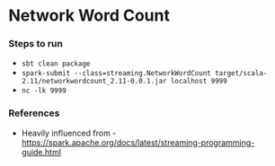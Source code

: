 # Network Word Count

### Steps to run 
- `sbt clean package`
- `spark-submit --class=streaming.NetworkWordCount target/scala-2.11/networkwordcount_2.11-0.0.1.jar localhost 9999`
- `nc -lk 9999`

### References 
- Heavily influenced from - https://spark.apache.org/docs/latest/streaming-programming-guide.html